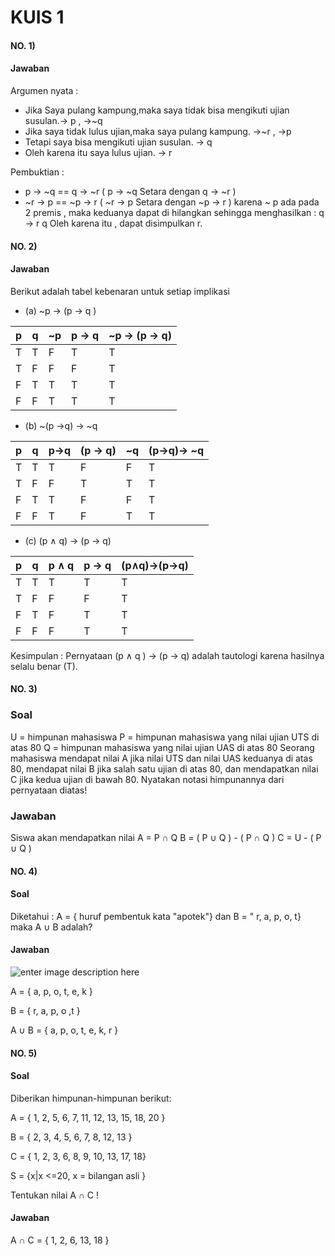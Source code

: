 # KUIS 1 
#### NO. 1)
#### Jawaban 
Argumen nyata :
 -  Jika Saya pulang kampung,maka saya tidak bisa mengikuti ujian susulan.-> p , ->~q
 - Jika saya tidak lulus ujian,maka saya pulang kampung. ->~r , ->p
 - Tetapi saya bisa mengikuti ujian susulan. -> q
 - Oleh karena itu saya lulus ujian. -> r

Pembuktian : 
 - p -> ~q == q -> ~r ( p -> ~q Setara dengan q -> ~r )
 - ~r -> p == ~p -> r ( ~r -> p Setara dengan ~p -> r )
karena ~ p ada pada 2 premis , maka keduanya dapat di hilangkan sehingga menghasilkan : 
q -> r
q
Oleh karena itu , dapat disimpulkan r.
#### NO. 2)
#### Jawaban 
Berikut adalah tabel kebenaran untuk setiap implikasi 

 - (a) ~p → (p → q )

| p | q | ~p|p -> q | ~p -> (p -> q)|
|--|--|--|--|--|
| T | T | F| T| T|
| T | F | F| F| T|
| F | T | T| T| T|
| F | F | T| T| T|

 - (b) ~(p →q) → ~q

| p | q |p->q|(p -> q) | ~q|(p->q)-> ~q |
|--|--|--|--|--|--|
| T | T | T| F| F| T |
| T | F | F| T| T| T |
| F | T | T| F| F| T |
| F | F | T| F| T| T |

 - (c) (p ∧ q) → (p → q)

| p | q | p ∧ q|p -> q | (p∧q)->(p->q)|
|--|--|--|-|-|
| T | T | T | T| T|
| T | F | F | F| T|
| F | T | F | T| T|
| F | F | F | T| T|

Kesimpulan : 
Pernyataan (p ∧ q ) -> (p -> q) adalah tautologi karena hasilnya selalu benar (T).
#### NO. 3)
### Soal 
U = himpunan mahasiswa
P = himpunan mahasiswa yang nilai ujian UTS di atas 80
Q = himpunan mahasiswa yang nilai ujian UAS di atas 80
Seorang mahasiswa mendapat nilai A jika nilai UTS dan nilai UAS keduanya di atas 80,  mendapat nilai B jika salah satu ujian di atas 80, dan mendapatkan nilai C jika kedua ujian di bawah 80. 
Nyatakan notasi himpunannya dari pernyataan diatas!
### Jawaban 
Siswa akan mendapatkan nilai
A = P ∩ Q 
B = ( P ∪ Q ) - ( P ∩ Q ) 
C = U - ( P ∪ Q ) 
#### NO. 4)
#### Soal
Diketahui :
A = { huruf pembentuk kata "apotek"} dan B = " r, a, p, o, t} maka A ∪ B adalah?
#### Jawaban 
![enter image description here](https://i.postimg.cc/cJLn2QL8/image.png)

A = { a, p, o, t, e, k }

B = { r, a, p, o ,t }

A ∪ B = { a, p, o, t, e, k, r }
#### NO. 5)
#### Soal
Diberikan himpunan-himpunan berikut:

A = { 1, 2, 5, 6, 7, 11, 12, 13, 15, 18, 20 }

B = { 2, 3, 4, 5, 6, 7, 8, 12, 13 }

C = { 1, 2, 3, 6, 8, 9, 10, 13, 17, 18}

S = {x|x <=20, x = bilangan asli }

Tentukan nilai A ∩ C !
#### Jawaban 
A ∩ C = { 1, 2, 6, 13, 18 }

